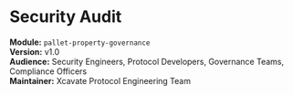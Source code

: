 # Security Audit

**Module:** `pallet-property-governance`\
**Version:** v1.0\
**Audience:** Security Engineers, Protocol Developers, Governance Teams, Compliance Officers\
**Maintainer:** Xcavate Protocol Engineering Team
